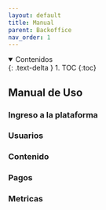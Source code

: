 ```yaml
---
layout: default
title: Manual
parent: Backoffice
nav_order: 1
---
```


<details open markdown="block">
  <summary>
	Contenidos
  </summary>
  {: .text-delta }
1. TOC
{:toc}
</details>

## Manual de Uso

### Ingreso a la plataforma

### Usuarios

### Contenido

### Pagos

### Metricas